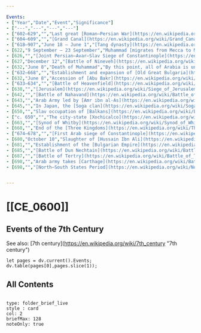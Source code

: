 ```yaml
---

Events: 
- ["Year","Date","Event","Significance"]
- ["---","---","---","---"]
- ["602–629","","Last great [Roman–Persian War](https://en.wikipedia.org/wiki/Roman%E2%80%93Persian_Wars#Climax \"Roman–Persian Wars\").","Long conflict leaves both empires exhausted and unable to cope with the newly united Arab armies under Islam in the 630s"]
- ["604–609","","[Grand Canal](https://en.wikipedia.org/wiki/Grand_Canal_(China) \"Grand Canal (China)\") in China is fully completed","Its main role throughout its history was the transport of grain to the capital."]
- ["618–907","June 18 – June 1","[Tang dynasty](https://en.wikipedia.org/wiki/Tang_dynasty \"Tang dynasty\") in China.","The essential administrative system of this dynasty lasts for 286 years."]
- [622,"9 September – 23 September","Muhammad [migrates from Mecca to Medina](https://en.wikipedia.org/wiki/Hegira \"Hegira\").","Event will have designated first year of the [Islamic calendar](https://en.wikipedia.org/wiki/Islamic_calendar \"Islamic calendar\"), as [Anno Hegirae](https://en.wikipedia.org/wiki/Anno_Hegirae \"Anno Hegirae\")."]
- [626,"","[Joint Persian–Avar–Slav Siege of Constantinople](https://en.wikipedia.org/wiki/Siege_of_Constantinople_(626) \"Siege of Constantinople (626)\")","Constantinople saved, Avar power broken, and Persians henceforth on the defensive"]
- [627,"December 12","[Battle of Nineveh](https://en.wikipedia.org/wiki/Battle_of_Nineveh_(627) \"Battle of Nineveh (627)\").","The Byzantines, under [Heraclius](https://en.wikipedia.org/wiki/Heraclius \"Heraclius\"), crush the [Persians](https://en.wikipedia.org/wiki/Sasanian_Empire \"Sasanian Empire\")."]
- [632,"June 8","Death of Muhammad","By this point, all of Arabia is under the religion of [Islam](https://en.wikipedia.org/wiki/Islam \"Islam\")."]
- ["632–668","","Establishment and expansion of [Old Great Bulgaria](https://en.wikipedia.org/wiki/Old_Great_Bulgaria \"Old Great Bulgaria\").","The demise of [Old Great Bulgaria](https://en.wikipedia.org/wiki/Old_Great_Bulgaria \"Old Great Bulgaria\") lead to the founding of the [First Bulgarian Empire](https://en.wikipedia.org/wiki/First_Bulgarian_Empire \"First Bulgarian Empire\") and [Volga Bulgaria](https://en.wikipedia.org/wiki/Volga_Bulgaria \"Volga Bulgaria\") by the sons of [Kubrat](https://en.wikipedia.org/wiki/Kubrat \"Kubrat\")."]
- [632,"June 8","Accession of [Abu Bakr](https://en.wikipedia.org/wiki/Abu_Bakr \"Abu Bakr\") as first [Caliph](https://en.wikipedia.org/wiki/Caliph \"Caliph\").","Though the period of his caliphate was not long, it included successful invasions of the two most powerful empires of the time."]
- ["633–634","","[Battle of Heavenfield](https://en.wikipedia.org/wiki/Battle_of_Heavenfield \"Battle of Heavenfield\").","[Northumbrian](https://en.wikipedia.org/wiki/Northumbria \"Northumbria\") army under [Oswald](https://en.wikipedia.org/wiki/Oswald_of_Northumbria \"Oswald of Northumbria\") defeat [Welsh](https://en.wikipedia.org/wiki/Wales \"Wales\") army."]
- [638,"","[Jerusalem](https://en.wikipedia.org/wiki/Siege_of_Jerusalem_(636%E2%80%93637) \"Siege of Jerusalem (636–637)\") captured by the Arab army, mostly Muslims, but with contingents of Syrian Christians.",""]
- [642,"","[Battle of Nahavand](https://en.wikipedia.org/wiki/Battle_of_Nahavand \"Battle of Nahavand\"). Muslims conquer Persia.",""]
- [643,"","Arab Army led by [Amr ibn al-As](https://en.wikipedia.org/wiki/Amr_ibn_al-As \"Amr ibn al-As\") takes [Alexandria](https://en.wikipedia.org/wiki/Siege_of_Alexandria_(641) \"Siege of Alexandria (641)\").",""]
- [645,"","In Japan, the [Soga clan](https://en.wikipedia.org/wiki/Soga_clan \"Soga clan\") falls.","This initiates a period of imitation of Chinese culture, The [Nara period](https://en.wikipedia.org/wiki/Nara_period \"Nara period\") begins a year later."]
- [650,"","Slav occupation of [Balkans](https://en.wikipedia.org/wiki/Balkans \"Balkans\") complete.",""]
- ["c. 650","","The city-state [Xochicalco](https://en.wikipedia.org/wiki/Xochicalco \"Xochicalco\") is founded by the Olmeca–Xicallanca.","Becomes an important cultural and commercial center."]
- [663,"","[Synod of Whitby](https://en.wikipedia.org/wiki/Synod_of_Whitby \"Synod of Whitby\").","Roman Christianity triumphs over [Celtic Christianity](https://en.wikipedia.org/wiki/Celtic_Christianity \"Celtic Christianity\") in England."]
- [668,"","End of the [Three Kingdoms](https://en.wikipedia.org/wiki/Three_Kingdoms_of_Korea \"Three Kingdoms of Korea\") period in [Korea](https://en.wikipedia.org/wiki/Korea \"Korea\").","Established a [Unified Silla](https://en.wikipedia.org/wiki/Unified_Silla \"Unified Silla\") which led to the [North–South States Period](https://en.wikipedia.org/wiki/North%E2%80%93South_States_Period \"North–South States Period\") 30 years later."]
- ["674–678","","[First Arab siege of Constantinople](https://en.wikipedia.org/wiki/Siege_of_Constantinople_(674%E2%80%93678) \"Siege of Constantinople (674–678)\").","First-time Islamic armies defeated, forestalling Islamic conquest of Europe."]
- [680,"October 10","Slaughter of [Hussain Ibn Ali](https://en.wikipedia.org/wiki/Husayn_ibn_Ali \"Husayn ibn Ali\"), grandson of [Muhammad](https://en.wikipedia.org/wiki/Muhammad \"Muhammad\") by Umayyad Dynasty in [Battle of Karbala](https://en.wikipedia.org/wiki/Battle_of_Karbala \"Battle of Karbala\").","Thus [Yazid I](https://en.wikipedia.org/wiki/Yazid_I \"Yazid I\") secured [Umayyad](https://en.wikipedia.org/wiki/Umayyad_Caliphate \"Umayyad Caliphate\") rule form line of Muhammad for more than 60 years."]
- [681,"","Establishment of the [Bulgarian Empire](https://en.wikipedia.org/wiki/First_Bulgarian_Empire \"First Bulgarian Empire\").","A country with great influence in European history in the Middle Ages."]
- [685,"","[Battle of Dun Nechtain](https://en.wikipedia.org/wiki/Battle_of_Dun_Nechtain \"Battle of Dun Nechtain\").","[Picts](https://en.wikipedia.org/wiki/Picts \"Picts\") defeat [Northumbrians](https://en.wikipedia.org/wiki/Northumbrians \"Northumbrians\"), whose dominance ends."]
- [687,"","[Battle of Tertry](https://en.wikipedia.org/wiki/Battle_of_Tertry \"Battle of Tertry\").","Established [Pepin of Herstal](https://en.wikipedia.org/wiki/Pepin_of_Herstal \"Pepin of Herstal\") as mayor over the entire realms of [Neustria](https://en.wikipedia.org/wiki/Neustria \"Neustria\") and [Austrasia](https://en.wikipedia.org/wiki/Austrasia \"Austrasia\"), which further dwindled [Merovingian](https://en.wikipedia.org/wiki/Merovingian \"Merovingian\") power."]
- [698,"","Arab army takes [Carthage](https://en.wikipedia.org/wiki/Battle_of_Carthage_(698) \"Battle of Carthage (698)\").","End of [Byzantine](https://en.wikipedia.org/wiki/Byzantine \"Byzantine\") rule in North Africa"]
- [698,"","[North–South States Period](https://en.wikipedia.org/wiki/North%E2%80%93South_States_Period \"North–South States Period\") begins in [Korea](https://en.wikipedia.org/wiki/Korea \"Korea\").","Silla and Balhae coexisted in the south and north of the peninsula, respectively, until 926"]


---
```


# [[CE_0600]] 

## Events of the 7th Century 

See also: [7th century](https://en.wikipedia.org/wiki/7th_century \"7th century\") 


```dataviewjs
let pages = dv.current().Events;
dv.table(pages[0],pages.slice(1));
```


## All Contents

```folderv
```

```ccard
type: folder_brief_live
style : card
col: 2
briefMax: 128
noteOnly: true
```


